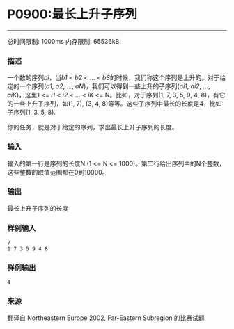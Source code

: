 # P0900:最长上升子序列

------

总时间限制: 1000ms 内存限制: 65536kB

### 描述

一个数的序列*bi*，当*b1* < *b2* < ... < *bS*的时候，我们称这个序列是上升的。对于给定的一个序列(*a1*, *a2*, ..., *aN*)，我们可以得到一些上升的子序列(*ai1*, *ai2*, ..., *aiK*)，这里1 <= *i1* < *i2* < ... < *iK* <= N。比如，对于序列(1, 7, 3, 5, 9, 4, 8)，有它的一些上升子序列，如(1, 7), (3, 4, 8)等等。这些子序列中最长的长度是4，比如子序列(1, 3, 5, 8).

你的任务，就是对于给定的序列，求出最长上升子序列的长度。

### 输入

输入的第一行是序列的长度N (1 <= N <= 1000)。第二行给出序列中的N个整数，这些整数的取值范围都在0到10000。

### 输出

最长上升子序列的长度

### 样例输入

```
7
1 7 3 5 9 4 8
```

### 样例输出

```
4
```

### 来源

翻译自 Northeastern Europe 2002, Far-Eastern Subregion 的比赛试题